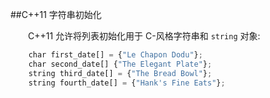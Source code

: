 ##C++11 字符串初始化



&emsp;&emsp;C++11 允许将列表初始化用于 C-风格字符串和 `string` 对象:


```javascript
    char first_date[] = {"Le Chapon Dodu"};
    char second_date[] {"The Elegant Plate"};
    string third_date[] = {"The Bread Bowl"};
    string fourth_date[] = {"Hank's Fine Eats"};
```
